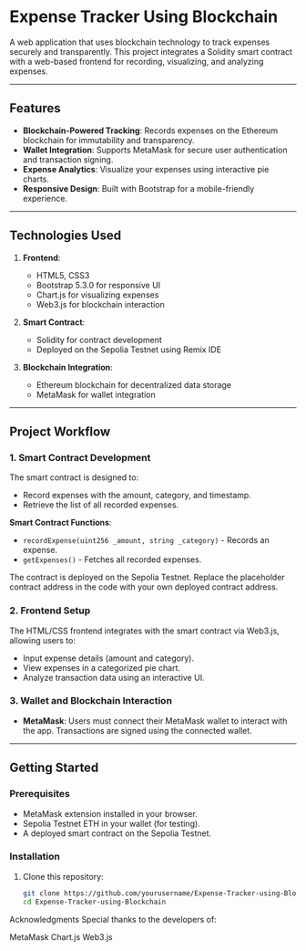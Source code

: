 # Expense Tracker Using Blockchain

A web application that uses blockchain technology to track expenses securely and transparently. This project integrates a Solidity smart contract with a web-based frontend for recording, visualizing, and analyzing expenses. 

---

## Features

- **Blockchain-Powered Tracking**: Records expenses on the Ethereum blockchain for immutability and transparency.
- **Wallet Integration**: Supports MetaMask for secure user authentication and transaction signing.
- **Expense Analytics**: Visualize your expenses using interactive pie charts.
- **Responsive Design**: Built with Bootstrap for a mobile-friendly experience.

---

## Technologies Used

1. **Frontend**:
   - HTML5, CSS3
   - Bootstrap 5.3.0 for responsive UI
   - Chart.js for visualizing expenses
   - Web3.js for blockchain interaction

2. **Smart Contract**:
   - Solidity for contract development
   - Deployed on the Sepolia Testnet using Remix IDE

3. **Blockchain Integration**:
   - Ethereum blockchain for decentralized data storage
   - MetaMask for wallet integration

---

## Project Workflow

### 1. **Smart Contract Development**
The smart contract is designed to:
- Record expenses with the amount, category, and timestamp.
- Retrieve the list of all recorded expenses.

**Smart Contract Functions**:
- `recordExpense(uint256 _amount, string _category)` - Records an expense.
- `getExpenses()` - Fetches all recorded expenses.

The contract is deployed on the Sepolia Testnet. Replace the placeholder contract address in the code with your own deployed contract address.

### 2. **Frontend Setup**
The HTML/CSS frontend integrates with the smart contract via Web3.js, allowing users to:
- Input expense details (amount and category).
- View expenses in a categorized pie chart.
- Analyze transaction data using an interactive UI.

### 3. **Wallet and Blockchain Interaction**
- **MetaMask**: Users must connect their MetaMask wallet to interact with the app. Transactions are signed using the connected wallet.

---

## Getting Started

### Prerequisites
- MetaMask extension installed in your browser.
- Sepolia Testnet ETH in your wallet (for testing).
- A deployed smart contract on the Sepolia Testnet.

### Installation

1. Clone this repository:
   ```bash
   git clone https://github.com/yourusername/Expense-Tracker-using-Blockchain.git
   cd Expense-Tracker-using-Blockchain
Acknowledgments
Special thanks to the developers of:

MetaMask
Chart.js
Web3.js
